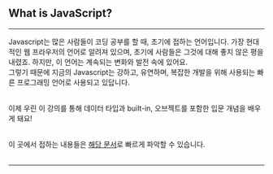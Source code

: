 ## What is JavaScript?
---
Javascript는 많은 사람들이 코딩 공부를 할 때, 초기에 접하는 언어입니다. 가장 현대적인 웹 프라우저의 언어로 알려져 있으며, 초기에 사람들은 그것에 대해 좋지 않은 평을 내렸죠. 하지만, 이 언어는 계속되는 변화와 발전 속에 있어요.
<br>
그렇기 때문에 지금의 Javascript는 강하고, 유연하며, 복잡한 개발을 위해 사용되는 빠른 프로그래밍 언어로 사용되고 있답니다.
<br>
<br>

이제 우린 이 강의를 통해 데이터 타입과 built-in, 오브젝트를 포함한 입문 개념을 배우게 돼요!
<br>
<br>

이 곳에서 접하는 내용들은 [해당 문서](https://www.codecademy.com/learn/introduction-to-javascript/modules/learn-javascript-introduction/cheatsheet)로 빠르게 파악할 수 있습니다.
<br>
<br>

---
